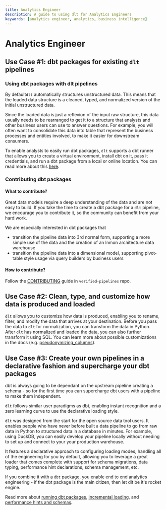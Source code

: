 ```yaml
---
title: Analytics Engineer
description: A guide to using dlt for Analytics Engineers
keywords: [analytics engineer, analytics, business intelligence]
---
```


# Analytics Engineer

## Use Case #1: dbt packages for existing `dlt` pipelines

### Using dbt packages with dlt pipelines

By default`dlt` automatically structures unstructured data. This means that the loaded data structure is a cleaned, typed, and normalized version of the initial unstructured data.

Since the loaded data is just a reflexion of the input raw structure, this data usually needs to be rearranged to get it to a structure that analysts and other business users can use to answer questions.
For example, you will often want to consolidate this data into table that represent the business processes and entities involved, to make it easier for downstream consumers.

To enable analysts to easily run dbt packages, `dlt` supports a dbt runner that allows you to create a virtual environment, install dbt on it, pass it credentials, and run a dbt package from a local or online location. You can read more about this [here](../dlt-ecosystem/transformations/transforming-the-data).

### Contributing dbt packages

#### What to contribute?

Great data models require a deep understanding of the data and are not easy to build. If you take the time to create a dbt package for a `dlt` pipeline, we encourage you to contribute it, so the community can benefit from your hard work.

We are especially interested in dbt packages that
- transition the pipeline data into 3rd normal form, supporting a more simple use of the data and the creation of an Inmon architecture data warehouse
- transition the pipeline data into a dimensional model, supporting pivot-table style usage via query builders by business users

#### How to contribute?

Follow the [CONTRIBUTING](https://github.com/dlt-hub/verified-sources/blob/master/CONTRIBUTING.md) guide in `verified-pipelines` repo.

## Use Case #2: Clean, type, and customize how data is produced and loaded

`dlt` allows you to customize how data is produced, enabling you to rename, filter, and modify the data that arrives at your destination. Before you pass the data to `dlt` for normalization, you can transform the data in Python. After `dlt` has normalized and loaded the data, you can also further transform it using SQL. You can learn more about possible customizations in the docs (e.g. [pseudonymizing_columns](../general-usage/customising-pipelines/pseudonymizing_columns.md)).

## Use Case #3: Create your own pipelines in a declarative fashion and supercharge your dbt packages

dbt is always going to be dependant on the upstream pipeline creating a schema - so for the first time you can supercharge dbt users with a pipeline to make them independent.

`dlt` follows similar user paradigms as dbt, enabling instant recognition and a zero learning curve to use the declarative loading style.

`dlt` was designed from the start for the open source data tool users. It enables people who have never before built a data pipeline to go from raw data in Python to structured data in a database in minutes. For example, using DuckDB, you can easily develop your pipeline locally without needing to set up and connect to your your production warehouse.

It features a declarative approach to configuring loading modes, handling all of the engineering for you by default, allowing you to leverage a great loader that comes complete with support for schema migrations, data typing, performance hint declarations, schema management, etc.

If you combine it with a `dbt` package, you enable end to end analytics engineering - if the dbt package is the main citizen, then let dlt be it's rocket engine.

Read more about [running dbt packages](../dlt-ecosystem/transformations/transforming-the-data), [incremental loading](../general-usage/incremental-loading), and [performance hints and schemas](../walkthroughs/adjust-a-schema).
